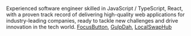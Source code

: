 Experienced software engineer skilled in JavaScript / TypeScript, React, with a proven track record of delivering high-quality web applications for industry-leading companies, ready to tackle new challenges and drive innovation in the tech world.
[FocusButton](https://focusbutton.com), [GulpDah](https://gulpdash.com), [LocalSwapHub](https://localswaphub.com)
